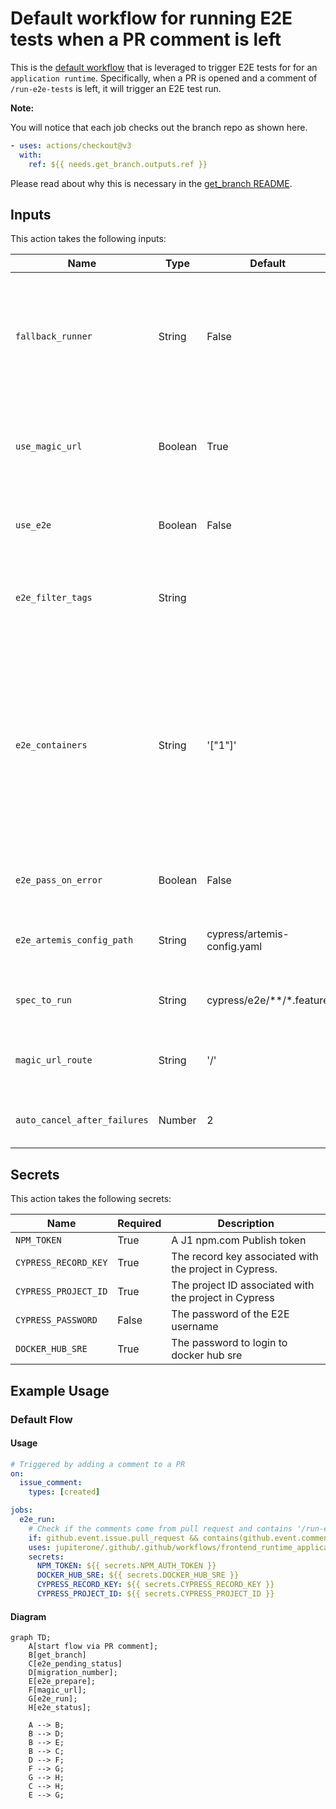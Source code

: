 # Default workflow for running E2E tests when a PR comment is left


This is the [default workflow](../../frontend_runtime_application_manual_e2e_run.yml) that is leveraged to trigger E2E tests for for an `application runtime`. Specifically, when a PR is opened and a comment of `/run-e2e-tests` is left, it will trigger an E2E test run.

**Note:**

You will notice that each job checks out the branch repo as shown here. 

```yaml
- uses: actions/checkout@v3
  with:
    ref: ${{ needs.get_branch.outputs.ref }}
```

Please read about why this is necessary in the [get_branch README](../../../actions/get_branch/README.md).

## Inputs

This action takes the following inputs:

| Name                        | Type    | Default                      | Required  | Description                                                                            |
| --------------------------- | ------- | ---------------------------- | --------- | -------------------------------------------------------------------------------------- |
| `fallback_runner`            | String  | False                        | False      | If true will leverage ubuntu-latest, otherwise will fall back to the J1 in-house runner
| `use_magic_url`              | Boolean | True                         | False      | Deploy to dev via a query param, required for normal SPAs
| `use_e2e`                    | Boolean | False                        | False      | Run E2E test, in most case we want this
| `e2e_filter_tags`            | String  |                              | False      | Tests will be filtered based on the tags defined here
| `e2e_containers`             | String  | '["1"]'                      | False      | The number of tests that you want Cypress to run in parallel. For example to run your tests via 3 containers you would set the value to the following: '["1", "2", "3"]'.
| `e2e_pass_on_error`          | Boolean | False                        | False      | Pass the workflow even if the E2E test fail
| `e2e_artemis_config_path`    | String  | cypress/artemis-config.yaml  | False      | Used to determine the path to the artemis config file
| `spec_to_run`                | String  | cypress/e2e/**/*.feature     | False      | Used to determine which test to run
| `magic_url_route`            | String  | '/'                          | False      | The relative route the magic url should go to
| `auto_cancel_after_failures` | Number  | 2                            | False      | Cancel the tests after this many failures
                                                                           
## Secrets

This action takes the following secrets:

| Name                        | Required  | Description                               |
| --------------------------- | --------- | ----------------------------------------- |
| `NPM_TOKEN`                 | True      | A J1 npm.com Publish token
| `CYPRESS_RECORD_KEY`        | True      | The record key associated with the project in Cypress.
| `CYPRESS_PROJECT_ID`        | True      | The project ID associated with the project in Cypress
| `CYPRESS_PASSWORD`          | False     | The password of the E2E username
| `DOCKER_HUB_SRE`            | True      | The password to login to docker hub sre

## Example Usage

### Default Flow

#### Usage

```yaml
# Triggered by adding a comment to a PR
on:
  issue_comment:
    types: [created]

jobs:
  e2e_run:
    # Check if the comments come from pull request and contains '/run-e2e-test'
    if: github.event.issue.pull_request && contains(github.event.comment.body, '/run-e2e-tests')
    uses: jupiterone/.github/.github/workflows/frontend_runtime_application_manual_e2e_run.yml@v#
    secrets:
      NPM_TOKEN: ${{ secrets.NPM_AUTH_TOKEN }}
      DOCKER_HUB_SRE: ${{ secrets.DOCKER_HUB_SRE }}
      CYPRESS_RECORD_KEY: ${{ secrets.CYPRESS_RECORD_KEY }}
      CYPRESS_PROJECT_ID: ${{ secrets.CYPRESS_PROJECT_ID }}
```

#### Diagram

```mermaid
graph TD;
    A[start flow via PR comment];
    B[get_branch]
    C[e2e_pending_status]
    D[migration_number];
    E[e2e_prepare];
    F[magic_url];
    G[e2e_run];
    H[e2e_status];

    A --> B;
    B --> D;
    B --> E;
    B --> C;
    D --> F;
    F --> G;
    G --> H;
    C --> H;
    E --> G;
```
